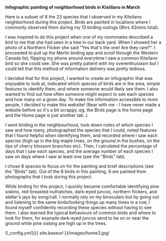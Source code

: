 **Infographic painting of neighborhood birds in Kistilano in March**

Here is a subset of 8 the 23 species that I observed in my Kitsilano neighborhood during this project. Birds are painted in locations where I commonly observed them during my 13 birding outings (8hrs 42mins total). 

I was inspired to do this project when one of my roommates described a bird to me that she had seen in a tree in our back yard. When I showed her a photo of a Northern Flicker she said "Yes that's the one! Are they rare?". I proceeded to pull up the Merlin birding app and scroll through the Western Canada list, flipping my phone around everytime I saw a common Kitsilano bird so she could see. She was pretty patient with my overenthusiasm but I could tell that this method of information delivery was pretty tedious.

I decided that for this project, I wanted to create an infographic that was enjoyable to look at, indicated which species of birds are in the area, simple features to identify them, and where someone would likely see them. I also wanted to find out how often someone might expect to see each species and how many on a given day. To make the information accessible to more people, I decided to make this website! (Bear with me - I have never made a website before so it's a bit scrappy..eg. the Birds page is the home page and the Home page is just another tab..). 

I went birding in the neighbourhood, took down notes of which species I saw and how many, photographed the species that I could, noted features that I found helpful when identifying them, and recorded where I saw each species (high up in the big maple trees, on the ground in the bushes, on the tips of cherry blossom branches etc). Then, I calculated the percentage of days that I saw each species, and the average number of each species I saw on days where I saw at least one (see the "Birds" tab).  

I chose 8 species to focus on for the painting and brief descriptions (see the "Birds" tab). Out of the 8 birds in this painting, 6 are painted from photographs that I took during this project. 

While birding for this project, I quickly became comfortable identifying pine siskins, red-breasted nuthatches, dark-eyed juncos, northern flickers, and stellar's jays by song/call. I normally rely on my binoculars but by going out and listening to the same birds/looking things up many times in a row, I found myself confidently recording these species without having to see them. I also learned the typical behaviours of common birds and where to look for them, for example dark-eyed juncos send to be on or near the ground while pine sisking are high up in the trees. 

![_config.yml]({{ site.baseurl }}/images/home3.jpg)
